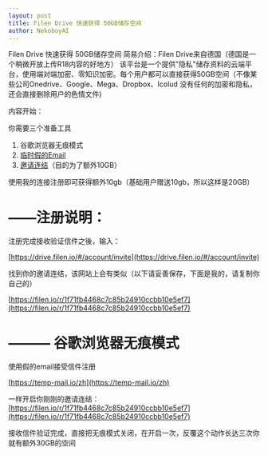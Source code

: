 ```yaml
---
layout: post
title: Filen Drive 快速获得 50GB储存空间
author: NekoboyAI
---
```



Filen Drive 快速获得 50GB储存空间
简易介绍：Filen Drive来自德国（德国是一个稍微开放上传R18内容的好地方）
该平台是一个提供"隐私"储存资料的云端平台，使用端对端加密、零知识加密。每个用户都可以直接获得50GB空间（不像某些公司Onedrive、Google、Mega、Dropbox、Icolud 没有任何的加密和隐私，还会直接删除用户的色情文件)

内容开始：

你需要三个准备工具

1. 谷歌浏览器无痕模式
2. [临时假的Email ](https://temp-mail.io/zh)
3. [邀请连结](https://filen.io/r/1f71fb4468c7c85b24910ccbb10e5ef7)（目的为了额外10GB）


使用我的连接注册即可获得额外10gb（基础用户赠送10gb，所以这样是20GB）

# ——注册说明：

注册完成接收验证信件之後，输入：

[https://drive.filen.io/#/account/invite](https://drive.filen.io/#/account/invite)

找到你的邀请连结，该网站上会有类似（以下请妥善保存，下面是我的，请复制你自己的）

[https://filen.io/r/1f71fb4468c7c85b24910ccbb10e5ef7](https://filen.io/r/1f71fb4468c7c85b24910ccbb10e5ef7)

# ——— 谷歌浏览器无痕模式

使用假的email接受信件注册

 [https://temp-mail.io/zh](https://temp-mail.io/zh)

一样开启你刚刚的邀请连结：
[https://filen.io/r/1f71fb4468c7c85b24910ccbb10e5ef7](https://filen.io/r/1f71fb4468c7c85b24910ccbb10e5ef7)

接收信件验证完成，直接把无痕模式关闭，在开启一次，反覆这个动作长达三次你就有额外30GB的空间
